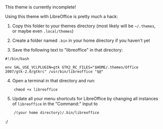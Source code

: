 This theme is currently incomplete!

Using this theme with LibreOffice is pretty much a hack:

1. Copy this folder to your themes directory (most likely will be `~/.themes`, or maybe even `.local/themes`)

2. Create a folder named `.bin` in your home directory if you haven't yet

3. Save the following text to "libreoffice" in that directory:
```
#!/bin/bash

env SAL_USE_VCLPLUGIN=gtk GTK2_RC_FILES="$HOME/.themes/Office 2007/gtk-2.0/gtkrc" /usr/bin/libreoffice "$@"
```

4. Open a terminal in that directory and run:
```
	chmod +x libreoffice
```

5. Update all your menu shortcuts for LibreOffice by changing all instances of `libreoffice` in the "Command:" input to
```
    /(your home directory)/.bin/libreoffice
```

:/
